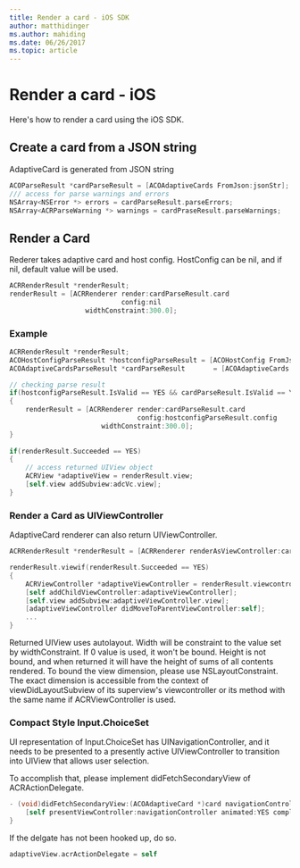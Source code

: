 ```yaml
---
title: Render a card - iOS SDK
author: matthidinger
ms.author: mahiding
ms.date: 06/26/2017
ms.topic: article
---
```


# Render a card - iOS

Here's how to render a card using the iOS SDK.

## Create a card from a JSON string

AdaptiveCard is generated from JSON string

```objective-c
ACOParseResult *cardParseResult = [ACOAdaptiveCards FromJson:jsonStr];
/// access for parse warnings and errors
NSArray<NSError *> errors = cardParseResult.parseErrors;
NSArray<ACRParseWarning *> warnings = cardPraseResult.parseWarnings;
```

## Render a Card

Rederer takes adaptive card and host config. HostConfig can be nil, and if nil, default value will be used.

```objective-c
ACRRenderResult *renderResult;
renderResult = [ACRRenderer render:cardParseResult.card
                            config:nil
                   widthConstraint:300.0];
``` 

### Example

```objective-c
ACRRenderResult *renderResult;
ACOHostConfigParseResult *hostconfigParseResult = [ACOHostConfig FromJson:self.hostconfig];
ACOAdaptiveCardsParseResult *cardParseResult       = [ACOAdaptiveCards FromJson:jsonStr];

// checking parse result
if(hostconfigParseResult.IsValid == YES && cardParseResult.IsValid == YES)
{
    renderResult = [ACRRenderer render:cardParseResult.card
                                config:hostconfigParseResult.config
                       widthConstraint:300.0];
}	
    
if(renderResult.Succeeded == YES)
{
    // access returned UIView object
    ACRView *adaptiveView = renderResult.view;
    [self.view addSubview:adcVc.view];
}
```

### Render a Card as UIViewController

AdaptiveCard renderer can also return UIViewController.

```objective-c
ACRRenderResult *renderResult = [ACRRenderer renderAsViewController:card config:config frame:frame delegate:acrActionDelegate];

renderResult.viewif(renderResult.Succeeded == YES)
{
    ACRViewController *adaptiveViewController = renderResult.viewcontroller;
    [self addChildViewController:adaptiveViewController];
    [self.view addSubview:adaptiveViewController.view];
    [adaptiveViewController didMoveToParentViewController:self];
    ...
}
```

Returned UIView uses autolayout. Width will be constraint to the value set by widthConstraint. If 0 value is used, it won't be bound.
Height is not bound, and when returned it will have the height of sums of all contents rendered. To bound the view dimension, please use NSLayoutConstraint. The exact dimension is accessible from the context of viewDidLayoutSubview of its superview's viewcontroller or its method with the same name if ACRViewController is used.


### Compact Style Input.ChoiceSet

UI representation of Input.ChoiceSet has UINavigationController, and it needs to be presented to a presently active UIViewController to transition into UIView that allows user selection.

To accomplish that, please implement didFetchSecondaryView of ACRActionDelegate.

```objective-c
- (void)didFetchSecondaryView:(ACOAdaptiveCard *)card navigationController:(UINavigationController *)navigationController{
    [self presentViewController:navigationController animated:YES completion:nil];
}  
```

If the delgate has not been hooked up, do so.

```objective-c
adaptiveView.acrActionDelegate = self
```